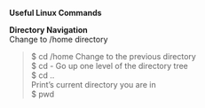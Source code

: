 **Useful Linux Commands**

**Directory Navigation**  
Change to /home directory   
>$ cd /home 
Change to the previous directory    
>$ cd - 
Go up one level of the directory tree   
>$ cd ..    
Print’s current directory you are in    
$ pwd   